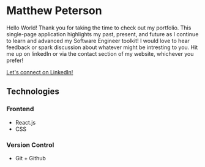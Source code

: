 # Matthew Peterson

Hello World! Thank you for taking the time to check out my portfolio. This single-page application highlights my past, present, and future as I continue to learn and advanced my Software Engineer toolkit! I would love to hear feedback or spark discussion about whatever might be intresting to you. Hit me up on linkedIn or via the contact section of my website, whichever you prefer!

[Let's connect on LinkedIn!](https://www.linkedin.com/in/matthew-peterson-tech/)

## Technologies

### Frontend
- React.js
- CSS

### Version Control
- Git + Github
